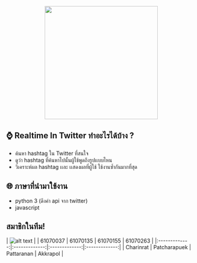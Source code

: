 <p align="center">
<img src="images/logo.png" weight="300" height="300">
 </p>
 
## ⌚ Realtime ln Twitter ทำอะไรได้บ้าง ?
- ค้นหา hashtag ใน Twitter ที่สนใจ
- ดูว่า hashtag ที่ค้นหาไปนั้นผู้ใช้พูดถึงรูปเเบบไหน
- วิเคราะห์ผล hashtag เเละ เเสดงผลที่ผู้ใช้ ใช้งานซ้ำกันมากที่สุด
 ## 🌐 ภาษาที่นำมาใช้งาน
- python 3 (ดึงค่า api จาก twitter)
- javascript

## สมาชิกในทีม!

| ![alt text](https://github.com/bank61070135/Project1/blob/master/images/063.jpg "037") |
| 61070037      | 61070135      | 61070155      | 61070263      |
|:-------------:|:-------------:|:-------------:|:-------------:|
| Charinrat     | Patcharapuek  | Pattaranan    | Akkrapol      |

